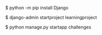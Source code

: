 $ python -m pip install Django

$ django-admin startproject learningproject

$ python manage.py startapp challenges
